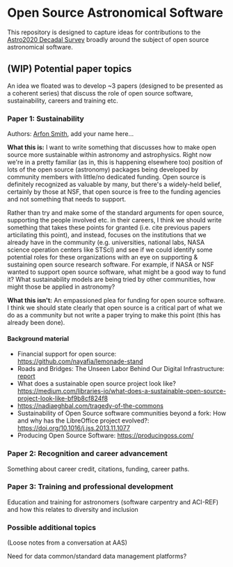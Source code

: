 # Open Source Astronomical Software

This repository is designed to capture ideas for contributions to the [Astro2020 Decadal Survey](http://sites.nationalacademies.org/SSB/CurrentProjects/SSB_185159) broadly around the subject of open source astronomical software.

## (WIP) Potential paper topics 

An idea we floated was to develop ~3 papers (designed to be presented as a coherent series) that discuss the role of open source software, sustainability, careers and training etc.

### Paper 1: Sustainability

Authors: [Arfon Smith](@arfon), add your name here...

**What this is:** I want to write something that discusses how to make open source more sustainable within astronomy and astrophysics. Right now we're in a pretty familiar (as in, this is happening elsewhere too) position of lots of the open source (astronomy) packages being developed by community members with little/no dedicated funding. Open source is definitely recognized as valuable by many, but there's a widely-held belief, certainly by those at NSF, that open source is free to the funding agencies and not something that needs to support.

Rather than try and make some of the standard arguments for open source, supporting the people involved etc. in their careers, I think we should write something that takes these points for granted (i.e. cite previous papers articilating this point), and instead, focuses on the institutions that we already have in the community (e.g. universities, national labs, NASA science operation centers like STScI) and see if we could identify some potential roles for these organizations with an eye on supporting & sustaining open source research software. For example, if NASA or NSF wanted to support open source software, what might be a good way to fund it? What sustainability models are being tried by other communities, how might those be applied in astronomy?

**What this isn't:** An empassioned plea for funding for open source software. I think we should state clearly that open source is a critical part of what we do as a community but not write a paper trying to make this point (this has already been done).

#### Background material

- Financial support for open source: https://github.com/nayafia/lemonade-stand
- Roads and Bridges: The Unseen Labor Behind Our Digital Infrastructure: [report](https://www.fordfoundation.org/about/library/reports-and-studies/roads-and-bridges-the-unseen-labor-behind-our-digital-infrastructure)
- What does a sustainable open source project look like? https://medium.com/libraries-io/what-does-a-sustainable-open-source-project-look-like-bf9b8cf824f8
- https://nadiaeghbal.com/tragedy-of-the-commons
- Sustainability of Open Source software communities beyond a fork: How and why has the LibreOffice project evolved?: https://doi.org/10.1016/j.jss.2013.11.1077
- Producing Open Source Software: https://producingoss.com/

### Paper 2: Recognition and career advancement

Something about career credit, citations, funding, career paths.

### Paper 3: Training and professional development

Education and training for astronomers (software carpentry and ACI-REF) and how this relates to diversity and inclusion

### Possible additional topics 

(Loose notes from a conversation at AAS)

Need for data common/standard data management platforms?
